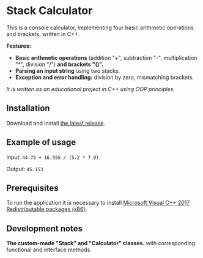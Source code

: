 # Stack Calculator

This is a console calculator, implementing four basic arithmetic operations and brackets, written in C++. 

__Features:__

- __Basic arithmetic operations__ (addition "+", subtraction "-", multiplication "*", division "/") __and brackets "()".__
- __Parsing an input string__ using two stacks. 
- __Exception and error handling:__ division by zero, mismatching brackets.

_It is written as an educational project in C++ using OOP principles._

## Installation

Download and install [the latest release](https://github.com/serhii721/stack-calculator/releases/tag/v1.0.0).

## Example of usage

Input: `44.75 + 16.555 / (5.2 * 7.9)`

Output: `45.153`

## Prerequisites

To run the application it is necessary to install [Microsoft Visual C++ 2017 Redistributable packages (x86)](https://aka.ms/vs/17/release/vc_redist.x86.exe).

## Development notes

__The custom-made "Stack" and "Calculator" classes.__ with corresponding functional and interface methods.

